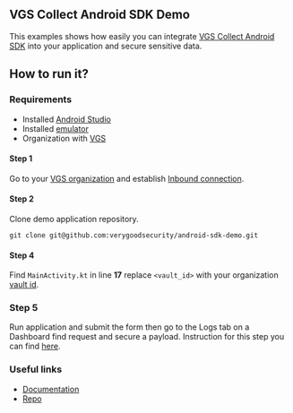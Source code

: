 ## VGS Collect Android SDK Demo

This examples shows how easily you can integrate <a href="https://github.com/verygoodsecurity/vgs-collect-android">VGS Collect Android SDK</a> 
into your application and secure sensitive data.

## How to run it?

### Requirements

- Installed <a href="https://developer.android.com/studio" target="_blank">Android Studio</a>
- Installed <a href="https://developer.android.com/studio/run/emulator" target="_blank">emulator</a>
- Organization with <a href="https://www.verygoodsecurity.com/">VGS</a>


#### Step 1

Go to your <a href="https://dashboard.verygoodsecurity.com/" target="_blank">VGS organization</a> and establish <a href="https://www.verygoodsecurity.com/docs/getting-started/quick-integration#securing-inbound-connection" target="_blank">Inbound connection</a>. 

#### Step 2

Clone demo application repository.

``git clone git@github.com:verygoodsecurity/android-sdk-demo.git``

#### Step 4

Find ``MainActivity.kt`` in line **17** replace ``<vault_id>`` with your organization
 <a href="https://www.verygoodsecurity.com/docs/terminology/nomenclature#vault" target="_blank">vault id</a>. 
 
### Step 5 

Run application and submit the form then 
go to the Logs tab on a Dashboard find request and secure a payload. 
Instruction for this step you can find <a href="https://www.verygoodsecurity.com/docs/getting-started/quick-integration#securing-inbound-connection" target="_blank">here</a>.

### Useful links

- <a href="https://www.verygoodsecurity.com/docs/vgs-collect/android-sdk" target="_blank">Documentation</a> 
- <a href="https://github.com/verygoodsecurity/vgs-collect-android" target="_blank">Repo</a> 

